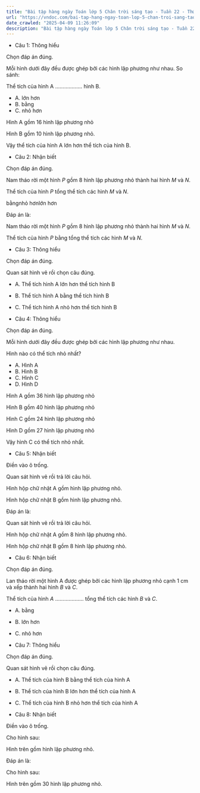 ```yaml
---
title: "Bài tập hàng ngày Toán lớp 5 Chân trời sáng tạo - Tuần 22 - Thứ 5 gồm các câu hỏi tổng hợp nội dung Thể tích của một hình được học ở Tuần 22 trong chương trình Toán lớp 5 Tập 2 Chân trời sáng tạo."
url: "https://vndoc.com/bai-tap-hang-ngay-toan-lop-5-chan-troi-sang-tao-tuan-22-thu-6-336563"
date_crawled: "2025-04-09 11:26:09"
description: "Bài tập hàng ngày Toán lớp 5 Chân trời sáng tạo - Tuần 22 - Thứ 5 gồm các câu hỏi tổng hợp nội dung Thể tích của một hình được học ở Tuần 22 trong chương trình Toán lớp 5 Tập 2 Chân trời sáng tạo."
---
```


* Câu 1:  Thông hiểu

Chọn đáp án đúng.

Mỗi hình dưới đây đều được ghép bởi các hình lập phương như nhau. So sánh:

Thể tích của hình A .................. hình B.

  * A. lớn hơn 
  * B. bằng 
  * C. nhỏ hơn 



Hình A gồm 16 hình lập phương nhỏ

Hình B gồm 10 hình lập phương nhỏ.

Vậy thể tích của hình A lớn hơn thể tích của hình B.

* Câu 2:  Nhận biết

Chọn đáp án đúng.

Nam tháo rời một hình _P_ gồm 8 hình lập phương nhỏ thành hai hình _M_ và _N_.

Thể tích của hình _P_ tổng thể tích các hình _M_ và _N_.

bằngnhỏ hơnlớn hơn

Đáp án là:

Nam tháo rời một hình _P_ gồm 8 hình lập phương nhỏ thành hai hình _M_ và _N_.

Thể tích của hình _P_ bằng tổng thể tích các hình _M_ và _N_.

* Câu 3:  Thông hiểu

Chọn đáp án đúng.

Quan sát hình vẽ rồi chọn câu đúng.

  * A. Thể tích hình A lớn hơn thể tích hình B 
  * B. Thể tích hình A bằng thể tích hình B 
  * C. Thể tích hình A nhỏ hơn thể tích hình B 



* Câu 4:  Thông hiểu

Chọn đáp án đúng.

Mỗi hình dưới đây đều được ghép bởi các hình lập phương như nhau.

Hình nào có thể tích nhỏ nhất?

  * A. Hình A 
  * B. Hình B 
  * C. Hình C 
  * D. Hình D 



Hình A gồm 36 hình lập phương nhỏ

Hình B gồm 40 hình lập phương nhỏ

Hình C gồm 24 hình lập phương nhỏ

Hình D gồm 27 hình lập phương nhỏ

Vậy hình C có thể tích nhỏ nhất.

* Câu 5:  Nhận biết

Điền vào ô trống.

Quan sát hình vẽ rồi trả lời câu hỏi.

Hình hộp chữ nhật A gồm  hình lập phương nhỏ.

Hình hộp chữ nhật B gồm  hình lập phương nhỏ.

Đáp án là:

Quan sát hình vẽ rồi trả lời câu hỏi.

Hình hộp chữ nhật A gồm 8 hình lập phương nhỏ.

Hình hộp chữ nhật B gồm 8 hình lập phương nhỏ.

* Câu 6:  Nhận biết

Chọn đáp án đúng.

Lan tháo rời một hình A được ghép bởi các hình lập phương nhỏ cạnh 1 cm và xếp thành hai hình _B_ và _C_.

Thể tích của hình _A_ ................... tổng thể tích các hình _B_ và _C_.

  * A. bằng 
  * B. lớn hơn 
  * C. nhỏ hơn 



* Câu 7:  Thông hiểu

Chọn đáp án đúng.

Quan sát hình vẽ rồi chọn câu đúng.

  * A. Thể tích của hình B bằng thể tích của hình A 
  * B. Thể tích của hình B lớn hơn thể tích của hình A 
  * C. Thể tích của hình B nhỏ hơn thể tích của hình A 



* Câu 8:  Nhận biết

Điền vào ô trống.

Cho hình sau:

Hình trên gồm  hình lập phương nhỏ.

Đáp án là:

Cho hình sau:

Hình trên gồm 30 hình lập phương nhỏ.
